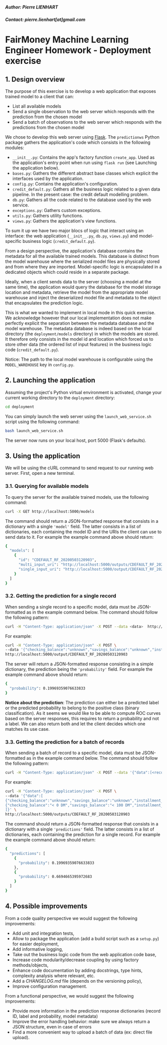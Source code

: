 ##### Author: Pierre LIENHART
##### Contact: pierre.lienhart[at]gmail.com

# FairMoney Machine Learning Engineer Homework - Deployment exercise 

## 1. Design overview
The purpose of this exercise is to develop a web application that exposes trained model to a client that can:
* List all available models
* Send a single observation to the web server which responds with the prediction from the chosen model
* Send a batch of observations to the web server which responds with the predictions from the chosen model

We chose to develop this web server using [Flask](https://flask.palletsprojects.com/en/1.1.x/). The `predictionws` Python
package gathers the application's code which consists in the following modules:
* `__init__.py`: Contains the app's factory function `create_app`. Used as the application's entry point when run using 
`flask run` (see Launching the application below).
* `bases.py`: Gathers the different abstract base classes which explicit the interfaces used by the application. 
* `config.py`: Contains the application's configuration.
* `credit_default.py`: Gathers all the business logic related to a given data pipeline. In the present case: the credit 
default modelling problem. 
* `db.py`: Gathers all the code related to the database used by the web service.
* `exceptions.py`: Gathers custom exceptions.
* `utils.py`: Gathers utility functions.
* `views.py`: Gathers the application's view functions.

To sum it up we have two major blocs of logic that interact using an interface: the web application (`__init__.py`, 
`db.py`, `views.py`) and model-specific business logic (`credit_default.py`).

From a design perspective, the application's database contains the metadata for all the available trained models. This database
is distinct from the model warehouse where the serialized model files are physically stored and from where they are imported.
Model-specific logic is encapsulated in a dedicated objects which could reside in a separate package.

Ideally, when a client sends data to the server (choosing a model at the same time), the application would query the 
database for the model storage location and metadata, retrieve the model from the appropriate model warehouse and inject
the deserialized model file and metadata to the object that encapsulates the prediction logic.

This is what we wanted to implement in local mode in this quick exercise. We acknowledge however that our local implementation
does not make perfectly explicit the separation between the metadata database and the model warehouse. The metadata database is
indeed based on the local directory (the `deployment/models` directory) in which the models are stored. It therefore only 
consists in the model id and location which forced us to store other data (the ordered list of input features) in the business 
logic code (`credit_default.py`).   

Notice: The path to the local model warehouse is configurable using the `MODEL_WAREHOUSE` key in `config.py`.

## 2. Launching the application
Assuming the project's Python virtual environment is activated, change your current working directory to the `deployment` 
directory:

```bash
cd deployment
```

You can simply launch the web server using the `launch_web_service.sh` script using the following command:

```bash
bash launch_web_service.sh
```

The server now runs on your local host, port 5000 (Flask's defaults).

## 3. Using the application
We will be using the cURL command to send request to our running web server. First, open a new terminal.

### 3.1. Querying for available models
To query the server for the available trained models, use the following command:

```bash
curl -X GET http://localhost:5000/models
```

The command should return a JSON-formatted response that consists in a dictionary with a single `'model'`  field. The 
latter consists in a list of dictionaries, each containing the model ID and the URIs the client can use to send 
data to it. For example the example command above should return:

```bash
{
  "models": [
    {
      "id": "CDEFAULT_RF_20200503120903", 
      "multi_input_uri": "http://localhost:5000/outputs/CDEFAULT_RF_20200503120903", 
      "single_input_uri": "http://localhost:5000/output/CDEFAULT_RF_20200503120903"
    }
  ]
}
```

### 3.2. Getting the prediction for a single record
When sending a single record to a specific model, data must be JSON-formatted as in the example command below. The command
should follow the following pattern:

```bash
curl -H "Content-Type: application/json" -X POST --data <data>  http://localhost:5000/output/<model_id>
```

For example:
```bash
curl -H "Content-Type: application/json" -X POST \
--data '{"checking_balance":"unknown","savings_balance":"unknown","installment_rate":4,"personal_status":"single male","residence_history":1,"installment_plan":"none","existing_credits":1,"dependents":1}' \
http://localhost:5000/output/CDEFAULT_RF_20200503120903
```

The server will return a JSON-formatted response consisting in a simple dictionary, the prediction being the `'probability'`
field. For example the example command above should return: 

```bash
{
  "probability": 0.19969359076633833
}
```

**Notice about the prediction**: The prediction can either be a predicted label or the predicted probability to belong to 
the positive class (binary classification). As it seems we would like to be able to compute ROC curves based on the server
responses, this requires to return a probability and not a label. We can also return both and let the client decides which 
one matches its use case. 

### 3.3. Getting the prediction for a batch of records
When sending a batch of record to a specific model, data must be JSON-formatted as in the example command below. The command
should follow the following pattern:

```bash
curl -H "Content-Type: application/json" -X POST --data '{"data":[<record_data_1>, <record_data_2>]}'  http://localhost:5000/outputs/<model_id>
```

For example:
```bash
curl -H "Content-Type: application/json" -X POST \
--data '{"data":[
{"checking_balance":"unknown","savings_balance":"unknown","installment_rate":4,"personal_status":"single male","residence_history":1,"installment_plan":"none","existing_credits":1,"dependents":1},
{"checking_balance":"< 0 DM","savings_balance":"< 100 DM","installment_rate":4,"personal_status":"single male","residence_history":2,"installment_plan":"stores","existing_credits":1,"dependents":2}
]}' \
http://localhost:5000/outputs/CDEFAULT_RF_20200503120903
```

The command should return a JSON-formatted response that consists in a dictionary with a single `'predictions'`  field. The 
latter consists in a list of dictionaries, each containing the prediction for a single record. For example the example 
command above should return:

```bash
{
  "predictions": [
    {
      "probability": 0.19969359076633833
    }, 
    {
      "probability": 0.6694665395972683
    }
  ]
}
```

## 4. Possible improvements
From a code quality perspective we would suggest the following improvements: 
* Add unit and integration tests,
* Allow to package the application (add a build script such as a `setup.py`) for easier deployment, 
* Add informative logging,
* Take out the business logic code from the web application code base,
* Increase code modularity/decrease coupling by using factory methods/objects,
* Enhance code documentation by adding docstrings, type hints, complexity analysis where relevant, etc.
* Add a *CHANGELOG.md* file (depends on the versioning policy),
* Improve configuration management.

From a functional perspective, we would suggest the following improvements:
* Provide more information in the prediction response dictionaries (record ID, label and probability, model metadata) 
* Improve the error handling behavior: make sure we always return a JSON structure, even in case of errors
* Find a more convenient way to upload a batch of data (ex: direct file upload).
 